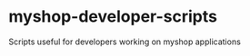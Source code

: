 myshop-developer-scripts
========================

Scripts useful for developers working on myshop applications
